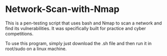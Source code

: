 # Network-Scan-with-Nmap
This is a pen-testing script that uses bash and Nmap to scan a network and find its vulnerabilities. It was specifically built for practice and cyber competitions. 

To use this program, simply just download the .sh file and then run it in root/sudo on a linux machine. 
